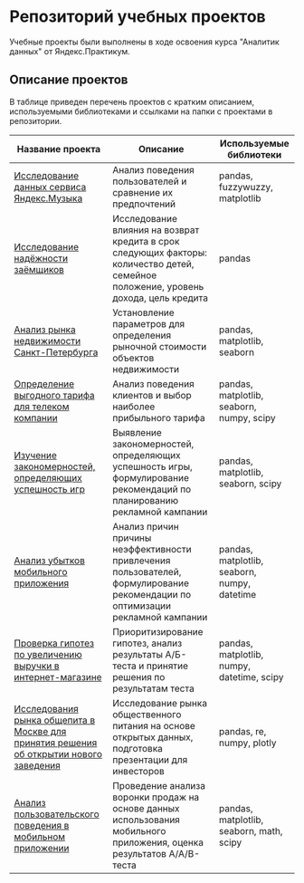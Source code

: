# Репозиторий учебных проектов
Учебные проекты были выполнены в ходе освоения курса "Аналитик данных" от Яндекс.Практикум.

## Описание проектов

В таблице приведен перечень проектов с кратким описанием, используемыми библиотеками и ссылками на папки с проектами в репозитории.

**Название проекта**|**Описание**|**Используемые библиотеки**
-----|-----|-----
[Исследование данных сервиса Яндекс.Музыка](https://github.com/AlexPyatlin/Training-Projects/tree/main/Music%20Preferences)|Анализ поведения пользователей и сравнение их предпочтений|pandas, fuzzywuzzy, matplotlib
[Исследование надёжности заёмщиков](https://github.com/AlexPyatlin/Training-Projects/tree/main/Credit%20scoring)|Исследование влияния на возврат кредита в срок следующих факторы: количество детей, семейное положение, уровень дохода, цель кредита|pandas
[Анализ рынка недвижимости Санкт-Петербурга](https://github.com/AlexPyatlin/Training-Projects/tree/main/Real%20estate%20market%20analysis)|Установление параметров для определения рыночной стоимости объектов недвижимости|pandas, matplotlib, seaborn
[Определение выгодного тарифа для телеком компании](https://github.com/AlexPyatlin/Training-Projects/tree/main/Tariffs)|Анализ поведения клиентов и выбор наиболее прибыльного тарифа|pandas, matplotlib, seaborn, numpy, scipy
[Изучение закономерностей, определяющих успешность игр](https://github.com/AlexPyatlin/Training-Projects/tree/main/Video%20games)|Выявление закономерностей, определяющих успешность игры, формулирование рекомендаций по планированию рекламной кампании|pandas, matplotlib, seaborn, scipy
[Анализ убытков мобильного приложения](https://github.com/AlexPyatlin/Training-Projects/tree/main/Advertising%20analysis)|Анализ причин причины неэффективности привлечения пользователей,  формулирование рекомендации по оптимизации рекламной кампании|pandas, matplotlib, seaborn, numpy, datetime
[Проверка гипотез по увеличению выручки в интернет-магазине](https://github.com/AlexPyatlin/Training-Projects/tree/main/A:B%20test_1) |Приоритизирование гипотез, анализ результаты А/Б-теста и принятие решения по результатам теста|pandas, matplotlib, numpy, datetime, scipy
[Исследования рынка общепита в Москве для принятия решения об открытии нового заведения](https://github.com/AlexPyatlin/Training-Projects/tree/main/Food%20service%20market%20analysis)| Исследование рынка общественного питания на основе открытых данных, подготовка презентации для инвесторов|pandas, re, numpy, plotly
[Анализ пользовательского поведения в мобильном приложении](https://github.com/AlexPyatlin/Training-Projects/tree/main/A:B%20test_2)|Проведение анализа воронки продаж на основе данных использования мобильного приложения, оценка результатов A/A/B-теста|pandas, matplotlib, seaborn, math, scipy
